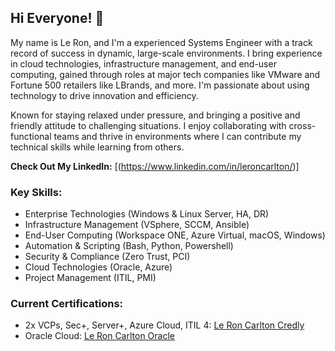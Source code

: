 ## Hi Everyone! 👋

<!--
**lcarlton-public/lcarlton-public** is a ✨ _special_ ✨ repository because its `README.md` (this file) appears on your GitHub profile. -->

My name is Le Ron, and I'm a experienced Systems Engineer with a track record of success in dynamic, large-scale environments. I bring experience in cloud technologies, infrastructure management, and end-user computing, gained through roles at major tech companies like VMware and Fortune 500 retailers like LBrands, and more. I'm passionate about using technology to drive innovation and efficiency.

Known for staying relaxed under pressure, and bringing a positive and friendly attitude to challenging situations. I enjoy collaborating with cross-functional teams and thrive in environments where I can contribute my technical skills while learning from others.

**Check Out My LinkedIn:** [(https://www.linkedin.com/in/leroncarlton/)]

### Key Skills:

* Enterprise Technologies (Windows & Linux Server, HA, DR)
* Infrastructure Management (VSphere, SCCM, Ansible)
* End-User Computing (Workspace ONE, Azure Virtual, macOS, Windows)
* Automation & Scripting (Bash, Python, Powershell)
* Security & Compliance (Zero Trust, PCI)
* Cloud Technologies (Oracle, Azure)
* Project Management (ITIL, PMI)

### Current Certifications: 
* 2x VCPs, Sec+, Server+, Azure Cloud, ITIL 4: [Le Ron Carlton Credly](https://www.credly.com/users/leron-carlton)
* Oracle Cloud: [Le Ron Carlton Oracle](https://catalog-education.oracle.com/pls/certview/sharebadge?id=C87A0D493E4EFCA68F0B8640FB7D056BAA8636E9DE70D22E4B41539E1DF5C001)

<!--
Here are some ideas to get you started:

- 🔭 I’m currently working on ...
- 🌱 I’m currently learning ...
- 👯 I’m looking to collaborate on ...
- 🤔 I’m looking for help with ...
- 💬 Ask me about ...
- 📫 How to reach me: ...
- 😄 Pronouns: ...
- ⚡ Fun fact: ...
-->
